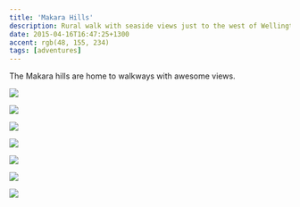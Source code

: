 ```yaml
---
title: 'Makara Hills'
description: Rural walk with seaside views just to the west of Wellington
date: 2015-04-16T16:47:25+1300
accent: rgb(48, 155, 234)
tags: [adventures]
---
```


The Makara hills are home to walkways with awesome views.

![][1]

![][2]

![][3]

![][4]

![][5]

![][6]

![][7]

[1]: ./makara-1.jpg
[2]: ./makara-2.jpg
[3]: ./makara-3.jpg
[4]: ./makara-4.jpg
[5]: ./makara-5.jpg
[6]: ./makara-6.jpg
[7]: ./makara-7.jpg
